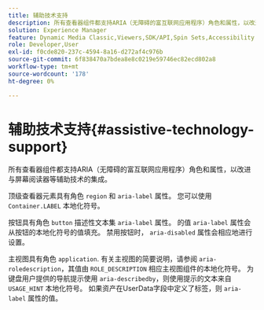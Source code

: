 ```yaml
---
title: 辅助技术支持
description: 所有查看器组件都支持ARIA（无障碍的富互联网应用程序）角色和属性，以改进与屏幕阅读器等辅助技术的集成。
solution: Experience Manager
feature: Dynamic Media Classic,Viewers,SDK/API,Spin Sets,Accessibility
role: Developer,User
exl-id: f0cde820-237c-4594-8a16-d272af4c976b
source-git-commit: 6f838470a7bdea8e8c0219e59746ec82ecd802a8
workflow-type: tm+mt
source-wordcount: '178'
ht-degree: 0%

---
```


# 辅助技术支持{#assistive-technology-support}

所有查看器组件都支持ARIA（无障碍的富互联网应用程序）角色和属性，以改进与屏幕阅读器等辅助技术的集成。

顶级查看器元素具有角色 `region` 和 `aria-label` 属性。 您可以使用 `Container.LABEL` 本地化符号。

按钮具有角色 `button` 描述性文本集 `aria-label` 属性。 的值 `aria-label` 属性会从按钮的本地化符号的值填充。 禁用按钮时， `aria-disabled` 属性会相应地进行设置。

主视图具有角色 `application`. 有关主视图的简要说明，请参阅 `aria-roledescription`，其值由 `ROLE_DESCRIPTION` 相应主视图组件的本地化符号。 为键盘用户提供的导航提示使用 `aria-describedby`，则使用提示的文本来自 `USAGE_HINT` 本地化符号。 如果资产在UserData字段中定义了标签，则 `aria-label` 属性的值。
